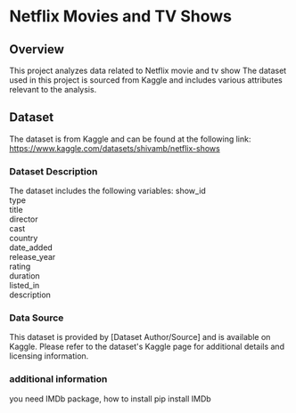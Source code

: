 # Netflix Movies and TV Shows

## Overview

This project analyzes data related to Netflix movie and tv show The dataset used in this project is sourced from Kaggle and includes various attributes relevant to the analysis.

## Dataset

The dataset is from Kaggle and can be found at the following link: https://www.kaggle.com/datasets/shivamb/netflix-shows

### Dataset Description

The dataset includes the following variables:
show_id            
type               
title              
director        
cast             
country          
date_added        
release_year       
rating             
duration           
listed_in          
description        

### Data Source

This dataset is provided by [Dataset Author/Source] and is available on Kaggle. Please refer to the dataset's Kaggle page for additional details and licensing information.

### additional information

you need IMDb package, how to install
pip install IMDb
